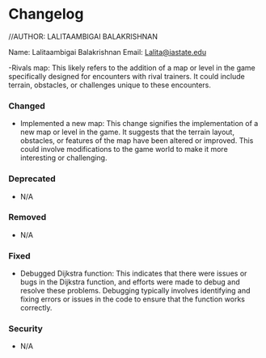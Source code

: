 # Changelog
//AUTHOR: LALITAAMBIGAI BALAKRISHNAN

Name: Lalitaambigai Balakrishnan
Email: Lalita@iastate.edu

-Rivals map: This likely refers to the addition of a map or level in the game specifically designed for encounters with rival trainers. It could include terrain, obstacles, or challenges unique to these encounters.

### Changed
- Implemented a new map: This change signifies the implementation of a new map or level in the game. It suggests that the terrain layout, obstacles, or features of the map have been altered or improved. This could involve modifications to the game world to make it more interesting or challenging.

### Deprecated
- N/A

### Removed
- N/A

### Fixed
- Debugged Dijkstra function: This indicates that there were issues or bugs in the Dijkstra function, and efforts were made to debug and resolve these problems. Debugging typically involves identifying and fixing errors or issues in the code to ensure that the function works correctly.

### Security
- N/A